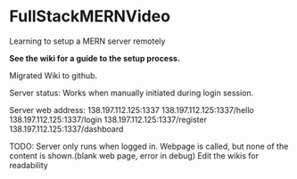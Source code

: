 # FullStackMERNVideo
Learning to setup a MERN server remotely

**See the wiki for a guide to the setup process.**

Migrated Wiki to github.

Server status:
  Works when manually initiated during login session.

Server web address:
  138.197.112.125:1337
  138.197.112.125:1337/hello
  138.197.112.125:1337/login
  138.197.112.125:1337/register
  138.197.112.125:1337/dashboard

TODO:
  Server only runs when logged in.
  Webpage is called, but none of the content is shown.(blank web page, error in debug)
  Edit the wikis for readability

